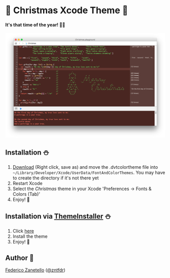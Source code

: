 # 🎄 Christmas Xcode Theme 🎄
#### It's that time of the year! 🎅🏻
<p align="center" >
<img src="screenshot.png" alt="Example" title="Example">
</p>

## Installation ⛄

1. [Download](https://github.com/zntfdr/Christmas-Xcode-Color-Theme/raw/master/Christmas.xccolortheme) (Right click, save as) and move the .dvtcolortheme file into `~/Library/Developer/Xcode/UserData/FontAndColorThemes`. You may have to create the directory if it's not there yet
2. Restart Xcode
3. Select the *Christmas* theme in your Xcode 'Preferences -> Fonts & Colors (Tab)'
4. Enjoy! 🎁

## Installation via [ThemeInstaller](http://www.apptorium.com/products/themeinstaller) ⛄
1. Click [here](http://www.codethemes.net/theme/christmas)
2. Install the theme
3. Enjoy! 🎁

## Author 🦌
[Federico Zanetello](https://github.com/zntfdr) ([@zntfdr](https://twitter.com/zntfdr))
